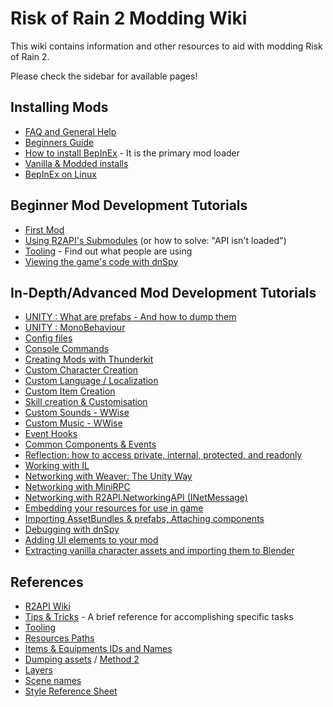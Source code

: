 # Risk of Rain 2 Modding Wiki

This wiki contains information and other resources to aid with modding Risk of Rain 2.

Please check the sidebar for available pages!

## Installing Mods

* [FAQ and General Help](https://github.com/risk-of-thunder/R2Wiki/wiki/FAQ-and-General-Help)
* [Beginners Guide](https://github.com/risk-of-thunder/R2Wiki/wiki/Beginner's-Guide-for-Modding-Risk-of-Rain-2)
* [How to install BepInEx](https://github.com/risk-of-thunder/R2Wiki/wiki/BepInEx) - It is the primary mod loader
* [Vanilla & Modded installs](https://github.com/risk-of-thunder/R2Wiki/wiki/Running-modded-and-unmodded-game-with-shortcuts)
* [BepInEx on Linux](https://github.com/risk-of-thunder/R2Wiki/wiki/Getting-BepInEx-Console-Working-on-Linux)

## Beginner Mod Development Tutorials

* [First Mod](https://github.com/risk-of-thunder/R2Wiki/wiki/First-Mod)
* [Using R2API's Submodules](https://github.com/risk-of-thunder/R2Wiki/wiki/Using-R2API's-Submodules) (or how to solve: "API isn't loaded")
* [Tooling](https://github.com/risk-of-thunder/R2Wiki/wiki/Tooling) - Find out what people are using
* [Viewing the game's code with dnSpy](https://github.com/risk-of-thunder/R2Wiki/wiki/Code-Analysis-with-dnSpy)

## In-Depth/Advanced Mod Development Tutorials

* [UNITY : What are prefabs - And how to dump them](https://github.com/risk-of-thunder/R2Wiki/wiki/Prefabs-and-reading-their-values)
* [UNITY : MonoBehaviour](https://github.com/risk-of-thunder/R2Wiki/wiki/Unity-&-MonoBehaviour)
* [Config files](https://github.com/risk-of-thunder/R2Wiki/wiki/Configuration)
* [Console Commands](https://github.com/risk-of-thunder/R2Wiki/wiki/Console-Commands)
* [Creating Mods with Thunderkit](https://github.com/risk-of-thunder/R2Wiki/wiki/Creating-Mods-with-Thunderkit)
* [Custom Character Creation](https://github.com/risk-of-thunder/R2Wiki/wiki/Custom-Character-Creation)
* [Custom Language / Localization](https://github.com/risk-of-thunder/R2Wiki/wiki/Custom-Language---Localization)
* [Custom Item Creation](https://github.com/risk-of-thunder/R2Wiki/wiki/Custom-Item-Creation)
* [Skill creation & Customisation](https://github.com/risk-of-thunder/R2Wiki/wiki/Custom-Skill-Creation-&-Adding-skills)
* [Custom Sounds - WWise](https://github.com/risk-of-thunder/R2Wiki/wiki/Wwise---Custom-Sounds)
* [Custom Music - WWise](https://github.com/risk-of-thunder/R2Wiki/wiki/Custom-Music---WWise)
* [Event Hooks](https://github.com/risk-of-thunder/R2Wiki/wiki/Event-Hooks)
* [Common Components & Events](https://github.com/risk-of-thunder/R2Wiki/wiki/Common-Components,-Events-&-Methods)
* [Reflection: how to access private, internal, protected, and readonly](https://github.com/risk-of-thunder/R2Wiki/wiki/Referencing-private,-internal,-protected,-readonly-via-Reflection)
* [Working with IL](https://github.com/risk-of-thunder/R2Wiki/wiki/Working-with-IL)
* [Networking with Weaver: The Unity Way](https://github.com/risk-of-thunder/R2Wiki/wiki/Networking-with-Weaver:-The-Unity-Way)
* [Networking with MiniRPC](https://github.com/risk-of-thunder/R2Wiki/wiki/Networking-&-Multiplayer-mods-(MiniRPCLib))
* [Networking with R2API.NetworkingAPI (INetMessage)](https://github.com/risk-of-thunder/R2Wiki/wiki/Networking-with-R2API.NetworkingAPI-(INetMessage))
* [Embedding your resources for use in game](https://github.com/risk-of-thunder/R2Wiki/wiki/Loading-Resources-Into-the-Game-(The-actual-sane-way))
* [Importing AssetBundles & prefabs, Attaching components](https://github.com/risk-of-thunder/R2Wiki/wiki/Using-Scripts-with-Assetbundles)
* [Debugging with dnSpy](https://github.com/risk-of-thunder/R2Wiki/wiki/Debugging-Your-Mods-With-dnSpy)
* [Adding UI elements to your mod](https://github.com/risk-of-thunder/R2Wiki/wiki/UI-Basics)
* [Extracting vanilla character assets and importing them to Blender](https://github.com/KingEnderBrine/-RoR2-BlenderScripts/wiki)

## References
* [R2API Wiki](https://github.com/risk-of-thunder/R2API/wiki/)
* [Tips & Tricks](https://github.com/risk-of-thunder/R2Wiki/wiki/Tips-and-Tricks) - A brief reference for accomplishing specific tasks
* [Tooling](https://github.com/risk-of-thunder/R2Wiki/wiki/Tooling)
* [Resources Paths](https://github.com/risk-of-thunder/R2Wiki/wiki/Resources-Paths)
* [Items & Equipments IDs and Names](https://github.com/risk-of-thunder/R2Wiki/wiki/Item-&-Equipment-IDs-and-Names)
* [Dumping assets](https://github.com/risk-of-thunder/R2Wiki/wiki/Dumping-the-Unity-Assets) / [Method 2](https://github.com/risk-of-thunder/R2Wiki/wiki/Asset-Extraction)
* [Layers](https://github.com/risk-of-thunder/R2Wiki/wiki/Layers-&-collisions)
* [Scene names](https://github.com/risk-of-thunder/R2Wiki/wiki/List-of-scene-names)
* [Style Reference Sheet](https://github.com/risk-of-thunder/R2Wiki/wiki/Style-Reference-Sheet)